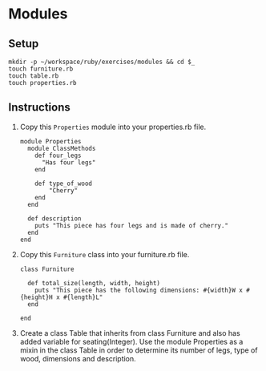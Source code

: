 # Modules

## Setup

```
mkdir -p ~/workspace/ruby/exercises/modules && cd $_
touch furniture.rb
touch table.rb
touch properties.rb
```

## Instructions

1. Copy this `Properties` module into your properties.rb file.

    ```
    module Properties
      module ClassMethods
        def four_legs
          "Has four legs"
        end

        def type_of_wood
            "Cherry"
        end
      end

      def description
        puts "This piece has four legs and is made of cherry."
      end
    end
    ```

2. Copy this `Furniture` class into your furniture.rb file.

    ```
    class Furniture

      def total_size(length, width, height)
        puts "This piece has the following dimensions: #{width}W x #{height}H x #{length}L"
      end

    end
    ```    


3. Create a class Table that inherits from class Furniture and also has added variable for seating(Integer). Use the module Properties as a mixin in the class Table in order to determine its number of legs, type of wood, dimensions and description.
